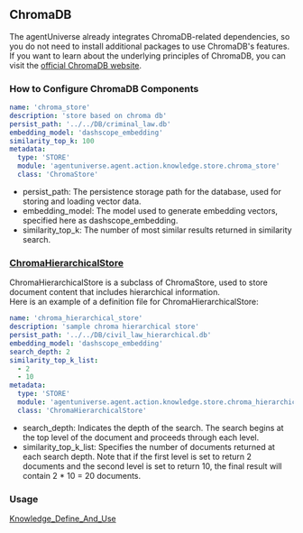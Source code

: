 ## ChromaDB

The agentUniverse already integrates ChromaDB-related dependencies, so you do not need to install additional packages to use ChromaDB's features.
If you want to learn about the underlying principles of ChromaDB, you can visit the [official ChromaDB website](https://www.trychroma.com/).

### How to Configure ChromaDB Components
```yaml
name: 'chroma_store'
description: 'store based on chroma db'
persist_path: '../../DB/criminal_law.db'
embedding_model: 'dashscope_embedding'
similarity_top_k: 100
metadata:
  type: 'STORE'
  module: 'agentuniverse.agent.action.knowledge.store.chroma_store'
  class: 'ChromaStore'
```
- persist_path: The persistence storage path for the database, used for storing and loading vector data.
- embedding_model: The model used to generate embedding vectors, specified here as dashscope_embedding.
- similarity_top_k: The number of most similar results returned in similarity search.

### [ChromaHierarchicalStore](../../../agentuniverse/agent/action/knowledge/store/chroma_hierarchical_store.py)
ChromaHierarchicalStore is a subclass of ChromaStore, used to store document content that includes hierarchical information.   
Here is an example of a definition file for ChromaHierarchicalStore:
```yaml
name: 'chroma_hierarchical_store'
description: 'sample chroma hierarchical store'
persist_path: '../../DB/civil_law_hierarchical.db'
embedding_model: 'dashscope_embedding'
search_depth: 2
similarity_top_k_list:
  - 2
  - 10
metadata:
  type: 'STORE'
  module: 'agentuniverse.agent.action.knowledge.store.chroma_hierarchical_store'
  class: 'ChromaHierarchicalStore'
```
- search_depth: Indicates the depth of the search. The search begins at the top level of the document and proceeds through each level.
- similarity_top_k_list: Specifies the number of documents returned at each search depth. Note that if the first level is set to return 2 documents and the second level is set to return 10, the final result will contain 2 * 10 = 20 documents.

### Usage
[Knowledge_Define_And_Use](2_2_4_Knowledge_Define_And_Use.md)